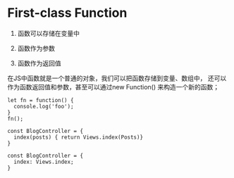 # First-class Function


1. 函数可以存储在变量中

2. 函数作为参数

3. 函数作为返回值

在JS中函数就是一个普通的对象，我们可以把函数存储到变量、数组中， 还可以作为函数返回值和参数，甚至可以通过new Function() 来构造一个新的函数；

```
let fn = function() {
  console.log('foo');
}
fn();

const BlogController = {
  index(posts) { return Views.index(Posts)}
}

const BlogController = {
  index: Views.index;
}


```
